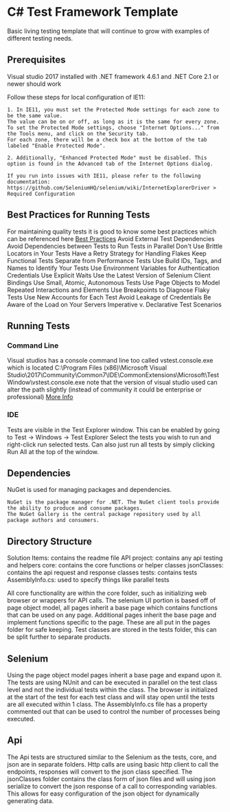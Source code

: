 # C# Test Framework Template

Basic living testing template that will continue to grow with examples of different testing needs.

## Prerequisites
Visual studio 2017 installed with .NET framework 4.6.1 and .NET Core 2.1 or newer should work

Follow these steps for local configuration of IE11:
```
1. In IE11, you must set the Protected Mode settings for each zone to be the same value. 
The value can be on or off, as long as it is the same for every zone. 
To set the Protected Mode settings, choose "Internet Options..." from the Tools menu, and click on the Security tab. 
For each zone, there will be a check box at the bottom of the tab labeled "Enable Protected Mode".

2. Additionally, "Enhanced Protected Mode" must be disabled. This option is found in the Advanced tab of the Internet Options dialog.

If you run into issues with IE11, please refer to the following documentation: 
https://github.com/SeleniumHQ/selenium/wiki/InternetExplorerDriver > Required Configuration
```

## Best Practices for Running Tests
For maintaining quality tests it is good to know some best practices which can be referenced here [Best Practices](https://wiki.saucelabs.com/display/DOCS/Best+Practices+for+Running+Tests)
Avoid External Test Dependencies
Avoid Dependencies between Tests to Run Tests in Parallel
Don't Use Brittle Locators in Your Tests
Have a Retry Strategy for Handling Flakes
Keep Functional Tests Separate from Performance Tests
Use Build IDs, Tags, and Names to Identify Your Tests
Use Environment Variables for Authentication Credentials
Use Explicit Waits
Use the Latest Version of Selenium Client Bindings
Use Small, Atomic, Autonomous Tests
Use Page Objects to Model Repeated Interactions and Elements
Use Breakpoints to Diagnose Flaky Tests
Use New Accounts for Each Test
Avoid Leakage of Credentials
Be Aware of the Load on Your Servers
Imperative v. Declarative Test Scenarios

## Running Tests

### Command Line
Visual studios has a console command line too called vstest.console.exe which is located 
C:\Program Files (x86)\Microsoft Visual Studio\2017\Community\Common7\IDE\CommonExtensions\Microsoft\TestWindow\vstest.console.exe
note that the version of visual studio used can alter the path slightly (instead of community it could be enterprise or professional)
[More Info](https://msdn.microsoft.com/en-us/library/jj155796.aspx?f=255&MSPPError=-2147217396)

### IDE
Tests are visible in the Test Explorer window. This can be enabled by going to Test -> Windows -> Test Explorer
Select the tests you wish to run and right-click run selected tests. Can also just run all tests by simply clicking Run All at the top of the window.

## Dependencies
NuGet is used for managing packages and dependencies. 
```
NuGet is the package manager for .NET. The NuGet client tools provide the ability to produce and consume packages. 
The NuGet Gallery is the central package repository used by all package authors and consumers. 
```
## Directory Structure
Solution Items: contains the readme file
API project: contains any api testing and helpers
	core: contains the core functions or helper classes
	jsonClasses: contains the api request and response classes
	tests: contains tests
	AssemblyInfo.cs: used to specify things like parallel tests
	












All core functionality are within the core folder, such as initializing web browser or wrappers for API calls.
The selenium UI portion is based off of page object model, all pages inherit a base page which contains functions
that can be used on any page. Additional pages inherit the base page and implement functions specific to the page.
These are all put in the pages folder for safe keeping.
Test classes are stored in the tests folder, this can be split further to separate products.

## Selenium
Using the page object model pages inherit a base page and expand upon it. The tests are using NUnit and can be
executed in parallel on the test class level and not the individual tests within the class. The browser is initialized
at the start of the test for each test class and will stay open until the tests are all executed within 1 class.
The AssemblyInfo.cs file has a property commented out that can be used to control the number of processes being executed.

## Api
The Api tests are structured similar to the Selenium as the tests, core, and json are in separate folders.
Http calls are using basic http client to call the endpoints, responses will convert to the json class specified.
The jsonClasses folder contains the class form of json files and will using json serialize to convert the json response of a call 
to corresponding variables. This allows for easy configuration of the json object for dynamically generating data.


